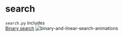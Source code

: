 # search
`search.py` includes
<br>
[Binary search](https://en.wikipedia.org/wiki/Binary_search_algorithm)
  ![binary-and-linear-search-animations](../img/binary-and-linear-search-animations.gif.gif?raw=true "Binary Search")